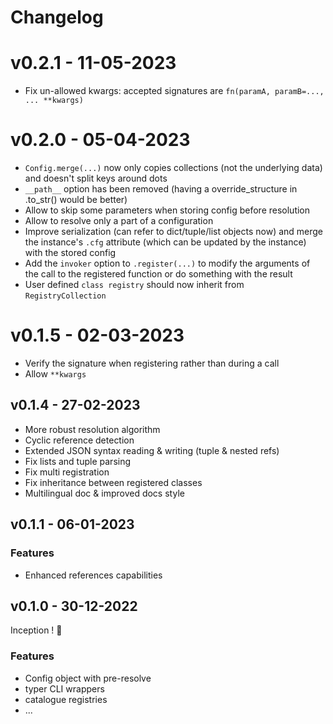 # Changelog

# v0.2.1 - 11-05-2023

- Fix un-allowed kwargs: accepted signatures are `fn(paramA, paramB=..., ... **kwargs)`


# v0.2.0 - 05-04-2023

- `Config.merge(...)` now only copies collections (not the underlying data) and doesn't split keys around dots
- `__path__` option has been removed (having a override_structure in .to_str() would be better)
- Allow to skip some parameters when storing config before resolution
- Allow to resolve only a part of a configuration
- Improve serialization (can refer to dict/tuple/list objects now) and merge the instance's `.cfg` attribute (which can be updated by the instance) with the stored config
- Add the `invoker` option to `.register(...)` to modify the arguments of the call to the registered function or do something with the result
- User defined `class registry` should now inherit from `RegistryCollection`

# v0.1.5 - 02-03-2023

- Verify the signature when registering rather than during a call
- Allow `**kwargs`

## v0.1.4 - 27-02-2023

- More robust resolution algorithm
- Cyclic reference detection
- Extended JSON syntax reading & writing (tuple & nested refs)
- Fix lists and tuple parsing
- Fix multi registration
- Fix inheritance between registered classes
- Multilingual doc & improved docs style

## v0.1.1 - 06-01-2023

### Features

- Enhanced references capabilities

## v0.1.0 - 30-12-2022

Inception ! :tada:

### Features

- Config object with pre-resolve
- typer CLI wrappers
- catalogue registries
- ...
